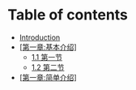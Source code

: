 # Table of contents

* [Introduction](README.md)
* [\[第一章:基本介绍\]](di-yi-zhang-ji-ben-jie-shao/README.md)
  * [1.1 第一节](page/01.md)
  * [1.2 第二节](di-yi-zhang-ji-ben-jie-shao/1.2-di-er-jie.md)
* [\[第一章:简单介绍\]](di-yi-zhang-jian-dan-jie-shao.md)
